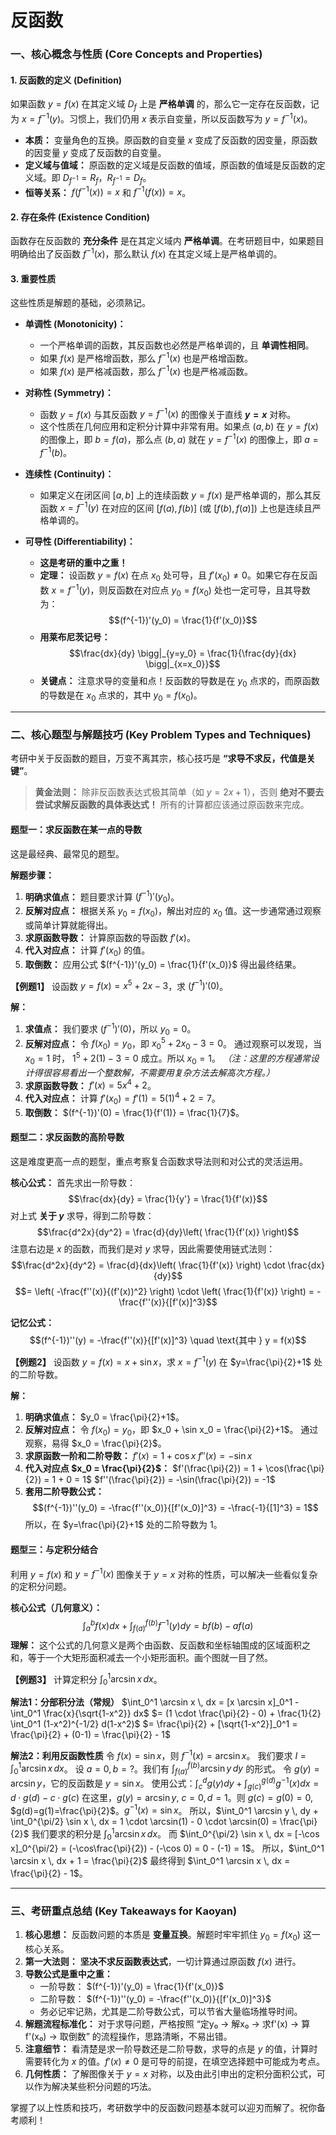 # 反函数

### 一、核心概念与性质 (Core Concepts and Properties)

#### 1. 反函数的定义 (Definition)
如果函数 $y = f(x)$ 在其定义域 $D_f$ 上是 **严格单调** 的，那么它一定存在反函数，记为 $x = f^{-1}(y)$。习惯上，我们仍用 $x$ 表示自变量，所以反函数写为 $y = f^{-1}(x)$。

* **本质：** 变量角色的互换。原函数的自变量 $x$ 变成了反函数的因变量，原函数的因变量 $y$ 变成了反函数的自变量。
* **定义域与值域：** 原函数的定义域是反函数的值域，原函数的值域是反函数的定义域。即 $D_{f^{-1}} = R_f$，$R_{f^{-1}} = D_f$。
* **恒等关系：** $f(f^{-1}(x)) = x$ 和 $f^{-1}(f(x)) = x$。

#### 2. 存在条件 (Existence Condition)
函数存在反函数的 **充分条件** 是在其定义域内 **严格单调**。在考研题目中，如果题目明确给出了反函数 $f^{-1}(x)$，那么默认 $f(x)$ 在其定义域上是严格单调的。

#### 3. 重要性质
这些性质是解题的基础，必须熟记。

* **单调性 (Monotonicity)：**
    * 一个严格单调的函数，其反函数也必然是严格单调的，且 **单调性相同**。
    * 如果 $f(x)$ 是严格增函数，那么 $f^{-1}(x)$ 也是严格增函数。
    * 如果 $f(x)$ 是严格减函数，那么 $f^{-1}(x)$ 也是严格减函数。

* **对称性 (Symmetry)：**
    * 函数 $y = f(x)$ 与其反函数 $y = f^{-1}(x)$ 的图像关于直线 **$y = x$** 对称。
    * 这个性质在几何应用和定积分计算中非常有用。如果点 $(a, b)$ 在 $y=f(x)$ 的图像上，即 $b = f(a)$，那么点 $(b, a)$ 就在 $y=f^{-1}(x)$ 的图像上，即 $a = f^{-1}(b)$。

* **连续性 (Continuity)：**
    * 如果定义在闭区间 $[a, b]$ 上的连续函数 $y = f(x)$ 是严格单调的，那么其反函数 $x = f^{-1}(y)$ 在对应的区间 $[f(a), f(b)]$ (或 $[f(b), f(a)]$) 上也是连续且严格单调的。

* **可导性 (Differentiability)：**
    * **这是考研的重中之重！**
    * **定理：** 设函数 $y = f(x)$ 在点 $x_0$ 处可导，且 $f'(x_0) \neq 0$。如果它存在反函数 $x = f^{-1}(y)$，则反函数在对应点 $y_0 = f(x_0)$ 处也一定可导，且其导数为：
        $$(f^{-1})'(y_0) = \frac{1}{f'(x_0)}$$
    * **用莱布尼茨记号：**
        $$\frac{dx}{dy} \bigg|_{y=y_0} = \frac{1}{\frac{dy}{dx} \bigg|_{x=x_0}}$$
    * **关键点：** 注意求导的变量和点！反函数的导数是在 $y_0$ 点求的，而原函数的导数是在 $x_0$ 点求的，其中 $y_0 = f(x_0)$。

---

### 二、核心题型与解题技巧 (Key Problem Types and Techniques)

考研中关于反函数的题目，万变不离其宗，核心技巧是 **“求导不求反，代值是关键”**。

> **黄金法则：** 除非反函数表达式极其简单（如 $y=2x+1$），否则 **绝对不要去尝试求解反函数的具体表达式！** 所有的计算都应该通过原函数来完成。

#### 题型一：求反函数在某一点的导数

这是最经典、最常见的题型。

**解题步骤：**
1.  **明确求值点：** 题目要求计算 $(f^{-1})'(y_0)$。
2.  **反解对应点：** 根据关系 $y_0 = f(x_0)$，解出对应的 $x_0$ 值。这一步通常通过观察或简单计算就能得出。
3.  **求原函数导数：** 计算原函数的导函数 $f'(x)$。
4.  **代入对应点：** 计算 $f'(x_0)$ 的值。
5.  **取倒数：** 应用公式 $(f^{-1})'(y_0) = \frac{1}{f'(x_0)}$ 得出最终结果。

**【例题1】** 设函数 $y = f(x) = x^5 + 2x - 3$，求 $(f^{-1})'(0)$。

**解：**
1.  **求值点：** 我们要求 $(f^{-1})'(0)$，所以 $y_0 = 0$。
2.  **反解对应点：** 令 $f(x_0) = y_0$，即 $x_0^5 + 2x_0 - 3 = 0$。
    通过观察可以发现，当 $x_0 = 1$ 时， $1^5 + 2(1) - 3 = 0$ 成立。所以 $x_0=1$。
    *（注：这里的方程通常设计得很容易看出一个整数解，不需要用复杂方法去解高次方程。）*
3.  **求原函数导数：** $f'(x) = 5x^4 + 2$。
4.  **代入对应点：** 计算 $f'(x_0) = f'(1) = 5(1)^4 + 2 = 7$。
5.  **取倒数：** $(f^{-1})'(0) = \frac{1}{f'(1)} = \frac{1}{7}$。

#### 题型二：求反函数的高阶导数

这是难度更高一点的题型，重点考察复合函数求导法则和对公式的灵活运用。

**核心公式：**
首先求出一阶导数：
$$\frac{dx}{dy} = \frac{1}{y'} = \frac{1}{f'(x)}$$
对上式 **关于 $y$** 求导，得到二阶导数：
$$\frac{d^2x}{dy^2} = \frac{d}{dy}\left( \frac{1}{f'(x)} \right)$$
注意右边是 $x$ 的函数，而我们是对 $y$ 求导，因此需要使用链式法则：
$$\frac{d^2x}{dy^2} = \frac{d}{dx}\left( \frac{1}{f'(x)} \right) \cdot \frac{dx}{dy}$$
$$= \left( -\frac{f''(x)}{(f'(x))^2} \right) \cdot \left( \frac{1}{f'(x)} \right) = -\frac{f''(x)}{[f'(x)]^3}$$

**记忆公式：**
$$(f^{-1})''(y) = -\frac{f''(x)}{[f'(x)]^3} \quad \text{其中 } y = f(x)$$

**【例题2】** 设函数 $y = f(x) = x + \sin x$，求 $x=f^{-1}(y)$ 在 $y=\frac{\pi}{2}+1$ 处的二阶导数。

**解：**
1.  **明确求值点：** $y_0 = \frac{\pi}{2}+1$。
2.  **反解对应点：** 令 $f(x_0) = y_0$，即 $x_0 + \sin x_0 = \frac{\pi}{2}+1$。
    通过观察，易得 $x_0 = \frac{\pi}{2}$。
3.  **求原函数一阶和二阶导数：**
    $f'(x) = 1 + \cos x$
    $f''(x) = -\sin x$
4.  **代入对应点 $x_0 = \frac{\pi}{2}$：**
    $f'(\frac{\pi}{2}) = 1 + \cos(\frac{\pi}{2}) = 1 + 0 = 1$
    $f''(\frac{\pi}{2}) = -\sin(\frac{\pi}{2}) = -1$
5.  **套用二阶导数公式：**
    $$(f^{-1})''(y_0) = -\frac{f''(x_0)}{[f'(x_0)]^3} = -\frac{-1}{[1]^3} = 1$$
    所以，在 $y=\frac{\pi}{2}+1$ 处的二阶导数为 1。

#### 题型三：与定积分结合

利用 $y=f(x)$ 和 $y=f^{-1}(x)$ 图像关于 $y=x$ 对称的性质，可以解决一些看似复杂的定积分问题。

**核心公式（几何意义）：**
$$\int_a^b f(x) dx + \int_{f(a)}^{f(b)} f^{-1}(y) dy = b f(b) - a f(a)$$
**理解：** 这个公式的几何意义是两个由函数、反函数和坐标轴围成的区域面积之和，等于一个大矩形面积减去一个小矩形面积。画个图就一目了然。

**【例题3】** 计算定积分 $\int_0^1 \arcsin x \, dx$。

**解法1：分部积分法（常规）**
$\int_0^1 \arcsin x \, dx = [x \arcsin x]_0^1 - \int_0^1 \frac{x}{\sqrt{1-x^2}} dx$
$= (1 \cdot \frac{\pi}{2} - 0) + \frac{1}{2} \int_0^1 (1-x^2)^{-1/2} d(1-x^2)$
$= \frac{\pi}{2} + [\sqrt{1-x^2}]_0^1 = \frac{\pi}{2} + (0-1) = \frac{\pi}{2} - 1$

**解法2：利用反函数性质**
令 $f(x) = \sin x$，则 $f^{-1}(x) = \arcsin x$。
我们要求 $I = \int_0^1 \arcsin x \, dx$。
设 $a=0, b=?$。我们有 $\int_{f(a)}^{f(b)} \arcsin y \, dy$ 的形式。
令 $g(y) = \arcsin y$，它的反函数是 $y = \sin x$。
使用公式：$\int_c^d g(y) dy + \int_{g(c)}^{g(d)} g^{-1}(x) dx = d \cdot g(d) - c \cdot g(c)$
在这里，$g(y) = \arcsin y$, $c=0, d=1$。则 $g(c)=g(0)=0$, $g(d)=g(1)=\frac{\pi}{2}$。$g^{-1}(x)=\sin x$。
所以，$\int_0^1 \arcsin y \, dy + \int_0^{\pi/2} \sin x \, dx = 1 \cdot \arcsin(1) - 0 \cdot \arcsin(0) = \frac{\pi}{2}$
我们要求的积分是 $\int_0^1 \arcsin x \, dx$。
而 $\int_0^{\pi/2} \sin x \, dx = [-\cos x]_0^{\pi/2} = (-\cos\frac{\pi}{2}) - (-\cos 0) = 0 - (-1) = 1$。
所以，$\int_0^1 \arcsin x \, dx + 1 = \frac{\pi}{2}$
最终得到 $\int_0^1 \arcsin x \, dx = \frac{\pi}{2} - 1$。

---

### 三、考研重点总结 (Key Takeaways for Kaoyan)

1.  **核心思想：** 反函数问题的本质是 **变量互换**。解题时牢牢抓住 $y_0 = f(x_0)$ 这一核心关系。
2.  **第一大法则：** **坚决不求反函数表达式**，一切计算通过原函数 $f(x)$ 进行。
3.  **导数公式是重中之重：**
    * 一阶导数： $(f^{-1})'(y_0) = \frac{1}{f'(x_0)}$
    * 二阶导数： $(f^{-1})''(y_0) = -\frac{f''(x_0)}{[f'(x_0)]^3}$
    * 务必记牢记熟，尤其是二阶导数公式，可以节省大量临场推导时间。
4.  **解题流程标准化：** 对于求导问题，严格按照 “定y₀ → 解x₀ → 求f'(x) → 算f'(x₀) → 取倒数” 的流程操作，思路清晰，不易出错。
5.  **注意细节：** 看清楚是求一阶导数还是二阶导数，求导的点是 $y$ 的值，计算时需要转化为 $x$ 的值。$f'(x) \neq 0$ 是可导的前提，在填空选择题中可能成为考点。
6.  **几何性质：** 了解图像关于 $y=x$ 对称，以及由此引申出的定积分面积公式，可以作为解决某些积分问题的巧法。

掌握了以上性质和技巧，考研数学中的反函数问题基本就可以迎刃而解了。祝你备考顺利！